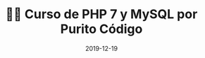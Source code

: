 ---
author_profile: false
title: "👨‍🏫 Curso de PHP 7 y MySQL por Purito Código"
description: "👩‍🎨 Curso de PHP 7 y MySQL por Purito Código"
excerpt: "👩‍🎨 Curso de Creación de PHP 7 y MySQL por Purito Código"
permalink: /👨‍🏫-curso-php-7-mysql-purito-codigo
canonical_URL: https://ciberninjas.com/👨‍🏫-curso-php-7-mysql-purito-codigo
header:
  video:
    id: playlist?list=PL8M1frRRqO_qWNAGyzUD57mJBv7jAhXli
    provider: youtube
comments: true
date: 2019-12-19
tags:
# Creador, Editorial, Temática, Tipo de Música
- Purito Código
- PHP
- MySQL
categories:
- Videotutorial PHP
sidebar:
- title: "Menú Videotutoriales"
  nav: vtuto
---
